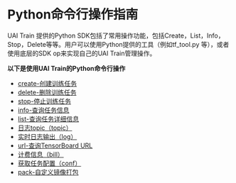 

# Python命令行操作指南
UAI Train 提供的Python SDK包括了常用操作功能，包括Create，List，Info，Stop，Delete等等。用户可以使用Python提供的工具（例如tf_tool.py 等），或者使用底层的SDK op来实现自己的UAI Train管理操作。

**以下是使用UAI Train的Python命令行操作**

* [create-创建训练任务](ai/uai-train/guide/scripts/create)
* [delete-删除训练任务](ai/uai-train/guide/scripts/delete)
* [stop-停止训练任务](ai/uai-train/guide/scripts/stop)
* [info-查询任务信息](ai/uai-train/guide/scripts/info)
* [list-查询任务详细信息](ai/uai-train/guide/scripts/list)
* [日志topic（topic）](ai/uai-train/guide/scripts/topic)
* [实时日志输出（log）](ai/uai-train/guide/scripts/log)
* [url-查询TensorBoard URL](ai/uai-train/guide/scripts/url)
* [计费信息（bill）](ai/uai-train/guide/scripts/bill)
* [获取任务配置（conf）](ai/uai-train/guide/scripts/conf)
* [pack-自定义镜像打包](ai/uai-train/guide/scripts/self-pack)